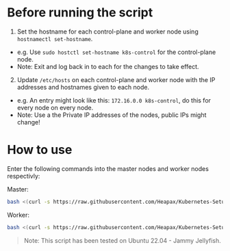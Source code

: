 # Before running the script

1. Set the hostname for each control-plane and worker node using `hostnamectl set-hostname`.
  - e.g. Use `sudo hostctl set-hostname k8s-control` for the control-plane node.
  - Note: Exit and log back in to each for the changes to take effect.
2. Update `/etc/hosts` on each control-plane and worker node with the IP addresses and hostnames given to each node.
  - e.g. An entry might look like this: `172.16.0.0 k8s-control`, do this for every node on every node.
  - Note: Use a the Private IP addresses of the nodes, public IPs might change!

# How to use

Enter the following commands into the master nodes and worker nodes respectivly:

Master:
```sh
bash <(curl -s https://raw.githubusercontent.com/Heapax/Kubernetes-Setup/refs/heads/main/new_master_setup.sh)
```

Worker:
```sh
bash <(curl -s https://raw.githubusercontent.com/Heapax/Kubernetes-Setup/refs/heads/main/new_worker_setup.sh)
```

> Note: This script has been tested on Ubuntu 22.04 - Jammy Jellyfish.